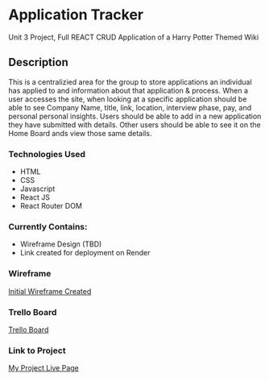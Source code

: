 # Application Tracker
Unit 3 Project, Full REACT CRUD Application of a Harry Potter Themed Wiki
## Description

This is a centralizied area for the group to store applications an individual has applied to and information about that application & process. When a user accesses the site, when looking at a specific application should be able to see Company Name, title, link, location, interview phase, pay, and personal personal insights. Users should be able to add in a new application they have submitted with details. Other users should be able to see it on the Home Board ands view those same details. 


### Technologies Used
* HTML
* CSS
* Javascript
* React JS
* React Router DOM

### Currently Contains:
* Wireframe Design (TBD)
* Link created for deployment on Render

### Wireframe
[Initial Wireframe Created](https://drawsql.app/teams/jonathan-marreros-team/diagrams/application-app)

### Trello Board
[Trello Board](https://trello.com/b/h9laJ0ri/application-tracker)

### Link to Project
[My Project Live Page]()